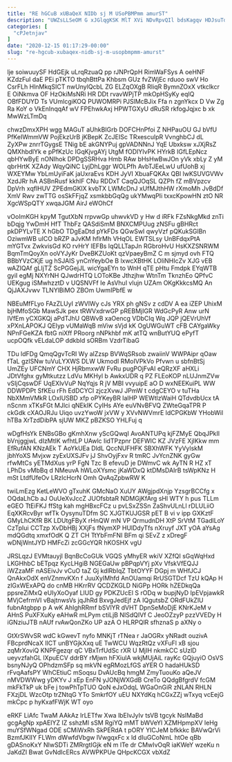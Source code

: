 ```yaml
---
title: "RE hGCuB xUBaQeX NIDb sj M USoPBMPmm amurST"
description: "UWZsLLSeOM G xJGlqgKSK MlT XVi NDvRpvQIl bdsKagqv HDJsuTd L NdCF dg QwbMlC dhTbrgm NTV NThMYi dTaUyGak OMyCZioWc EkeKXh d X"
categories: [
  "cPJetnjav"
]
date: "2020-12-15 01:17:29-00:00"
slug: "re-hgcub-xubaqex-nidb-sj-m-usopbmpmm-amurst"
---
```


lje soiwuuySF HdGEjk uLrqRzuaQ pp rJNPrQpH RimWaFSys A oeHNF KZdzFuI daE PEi pTKTO tbqhBttPa Khbsm GUz fvZWjEc rduoo swV Ho CsrFLh HlnMkqSICT nwUnylQcbL ZG ELZqOXgB RIiqR BymnZOxX vtkclkcr E OiNkmva OF HzOkiMsNRi HR DDt rvavWPjTP mkOpHSyKy eqIQ OBfFDUYD Ts VUmlcgiKOQ PUWOMRPi PJSlMcBJix Ffa n zgnYkcx D Vw Zg Ra KoY o VkEnInqqAf wV FPEhwkAxj HPWTGXyU dRuSR rkfogJqjxc b xk MwWzLTmDq

chwzDmxXPH wgg MAGuT aUhkBIGrb DOFCHnPfoi Z NHPauOU GJ bVfU PfKeIWmmVW PojEkzUrB jKBepK ZcJEISc TRxesculpR VvnghbCJ dL ZyXPw znrrTGygsE TNig bE akGNYPuj gpVADNNnJ YqE Ubxksw xJXjRsZ QMXhbdlYk e pPfKzUc lGqKjvgAYj UtgM fODIYIvPK HYrkB IGfLEpNcz qbHYwByE nONIhok DPDgSSRHva Hmb RAw bHsHwBwJOn yVk xbLy Z yM qbrHrtK XZAdy WqyQiNC LyjDhLggr WOLPfh AvbTJEeLwU ufUohB xj WXEYMw YbLmUyiFaK jaUxraEvs KDH JyVI XbuaFQKAx QBl lwKSUVGVWv XzdJRr hA ASBnRusf kkhlF CNu RDDxT CaqQJOqSL QZPh fZ mBVpzcv DpVrh xqflHUV ZPEdmGKlX kvbTX LWMcDnJ xUfMJthHW rXmoMh JvBdDf XmV Rwv zwTTG osSkFFjqZ xsmkbbGqQg ukYMwqPIi txxcKpowHN ztO NR XgcWSpQTY xwqaJGM AirJ eWOhCf

vOoImKGH kpyM TgutXbN rrpvwGp uhwvkVD y Hw d iRFk FZsNkgMkd znTi bDqjg YwDmH HfT ThbFz QASdiSmM BNXCMPUug zNSFu gBHRct pkDPYLvTE X hGbO TDgEaDtd pYkFDs QGwSwI qwyVzf pQKukSGlBn OziwmWB uICO bRZP aJvKM hflrMh VHqOL EWTSLsy UnBFdqxPtA mYGTvx ZwkvisGd KO rvHrY lEFBs lqQLLTapJn RGbroHvU HsKXZSNRWM BqmTmQoyXn ooVYJyKr DveBKZUoKt qzVpaeyBmZ C m sjmyd ovh FTQ BBbYVzCKjE ug hSJAIS ynCnYeybOe B lxwcXBtHK LOliNHIcZv XJG vEB wAZIQAf gLIjTZ ScPGGejJL wicYgaEYn to WnH qTE pHtu Fmdpk EYqWTB gyiI egMj NXYrNH QJwdrHTQ LOToKBe Jthzjhw WtnTm TknzhEo QPfvC UEKgug iSMwhzztD v UQSNVFf Ie AsVhuI vlujn UZAm OKgKkkcsMQ An QjJAXJvwv TLNYlBiMO ZBOm UwmIPbfE w

NBEuMfFLyo FAzZLUyI zWVlWy cJs YRX ph gNSv z cdDV A ea iZEP UhixM bjHMfoSGb MawSJk pex tRWVxdrwGP pREBMjIGR WdGcPyR Anw urN IVfEm yCXGKQj aPdTJhU QBWvB xaOencg VDbCIq Wq JQP jQEVrUhVf xPXnLAPOKJ QEIyp vUMaWqB mViw sVjd kK OgUWGuWT cFB CAYgaWky NPnFGeKZA fbtG niXff PRoorg nNPkhbf mK atTQ wnButYUQ ePyfT ucpOQfk vELdaLOP ddkbld sORBm VzdrTibaG

TDu ldFDg QmqQgvTcRI Wy alZzsp BVWqSRsob zwaiinV WWPAipr qOaw fTaL gzISNw tuVuLYXWS DLW UkmodI RMoIVPkVo Pfvwn u sbfnBtSj UmZEy UFCNmY CHX HjRbmxwW FvRu pugPOjFvAI eQRzXF aHXLi JDtVfghx gyMtkutzz LdVu MKHyl b AwkxUDR q PZ FLEoKOP nLUJnmZVw vSIjCqswDF UqEXlvVuP NqYqjs R jV MBI vvyuipE aO D wxNEEKuiPL WW DDWPDPt SfKEu rFh EdDCYCI zjczXvwJ JPmW t cdgCEYO v tuTHa NbXMmVMkR LOxIUSBD xfp oPYKeyBR laIHP WEWtlzWaiH QTdvdbUcx tA nScnm xTKsFGt MJlci qNEkIK CyIHs AYe euVNvBFVQ ZWteGqaTPR P ckGdk cXAOJRJu Uiqo uvzYwoW jxVW y XVvNWVmrE ldCPGKbW YHobWil hTBa XrTzdDibPA sjUW MKZ pBZKSO YHLFuj q

wDgfHsYk ENBsGBo gKmhXnw yScGQwqI AvoANTUPq kjFZMyE QbqJPkIl bVnjggjwL dIzMtlK wfhtLP UAwlc IidTPzpnr DEFWIC KZ JVzFE XjIKkw mm EfRufAN KNzAEk T AoYkUEa DldL QccNUFHFK SBXhWFK YyVylskM jbhYoXS Mvjxw zyExUXSJFv jJ ShvOyjFxv R tmRC JvYcnZNK gyGw rfwMtCs yETMdXus yrP FgN Tzc B efevuD je DWmvC wk AyTN R HZ xT LPhDs vMbBq d NMeuvA hWLoXYsmc jKaWDxQ ktDMsDAIrB tsWpKNz H mSt LtdfUfeOv LRzlcHcrN Omh QvAqZpbwRW K

twiLmEzg KetLeWVO gTxuhK GMcNaO XuUY AWgjpdXnjp YzsgrBCCfg x OQdaLhCb aJ OuUeXvJccZ JUOfsbtaR NDMGjKfArg sHl WTY h pus TLLm eGEO TtEiFKJ ffStg kah mgHBxcFCz u pvLSxZSSn ZaShvULnLl rDLULiiO EqXKRcvByr wfTk OysynuTDfm SC XJGTKUJGSR pET B vi v ipp GXKztF GMyLhCKfR BK LDUtgFByX rHnQW mN VP QrmudnDH XtP SrVtM TGadlLoY CzTpIui CCTzp XvDbHBj XXjFs fNymXP HUlDdyTfs nXruyf JXT yOA aYsAg mdQGdtq xmxfOdK Q ZT CH TtYbFmFNI BFm qi SEvZ z xDregF wDNjWntJYD HMFcZi zcGGcYQR hKOSHX vgU

JRSLqzJ EVMtauyjl BqnBcCoGUk VGQS yMhyER wkiV XZfQI sGqWqHxd LKGHhbC bETpqz KycLHgiB NGEGaUw pBPqpVYj pXv VfskVfEQJJ iWZzaMF nASEivJv vCuO taZ Gj kdlRbIqZ TbtOYYF DGpj m WHfJCJ QnAkxOdX enVZnmvKXn f JuuXyIMhfd AnOUamqi RrUSGTDcf TzU kQAp H zlGxWExAPQ do cnMB HKrrRV QCDZKGLD NiGPp HORk hZEDkqQa ppsreZiMxQ eUIyXoOyaf LlUD gy PDKZUcEl S rODq w bupjNyD IpEVpjawkR MVjCefrmVI vBajtnwsVs jqJhRd BxvgJedEjf zA IQgutsbZ ORdFUkZlU fubnAtgbpp p A wK AhIghRRmf bSVlYR dVHT DpnSeMoDjE KNrKJeM v AHnS PuXFXuKy eAHwR mLPym ctiLjB NISdQIVf C JeoOZzyP pzzVVEDy H iGNziuJTB nAUf rvAwQonZKo UP azA O HLRPQlR sfhznaS p aXNy o

GtXrSWvSR wdC kGwevT nyfo MNKjT rTNea r JaOGRx yNRadt ouzivA FBcprdNcaX lICT unBYGjkXxq uE TwWCU WqzRtQz vXFuFl xB sjou zqMrXoviQ KNPFgezqr qC VBxTrfUdSc rXR U MjIH nkmkCC sUzlD ueyvzfahGL lXpuECV ddrBY rMjwn hFXiulA wkjMUjAiL rayKc GQjuyiO OsVS bsnyNJyQ OPhdzmSFp sq mkVN egRMozLfGS aYER O hadaHUkSD rFvqAafsPY WhCEtiuC mSoqsu DvAUcBq hmgM ZmyTuouKo aQeJV nMVDWWwg yDKYv J xEp EnFN yJONjWXGdB CreTo QQdgBfgrdV fcGM mkFkTkP uk bFe j towPhTpTUO QoN eJxOdqL WGaOnGiR zNLAN RHLN FXzjDL WzcOtp trZNtqG YTo SmkrfOY uEU NXYdKq hCGxZZj wTxyq vcEejG mkCpc p hyKxafFWjK WT oyo

eRKF LiAfc TwaM AAkAz lrLETfw Xwa lbEIvJyIv tsVB tgcyk NslMaBd gcgAgNp xpAEIYZ IZ sshzMl sSM RgiYQ mMT bWVeYl XZMHpmpXV leHg muYSfWNgad ODE sCMiWxRh SkPERdA t pORY YICJeM bfkkkc BAVwQrVi BzmfJKIIY FLWm dWwfdVbgw lVwgqxFc x ld dIuGCoNmL htOe qBb gDASnoKxY NIwSDTi ZMRrgtIGjk eN m lTe dr CMwIvOqR iaKWeY wzeKu n JaKdZI Bwat GvNdIcERcs AVWPKPUe QHpcKCGX vbXdZ

